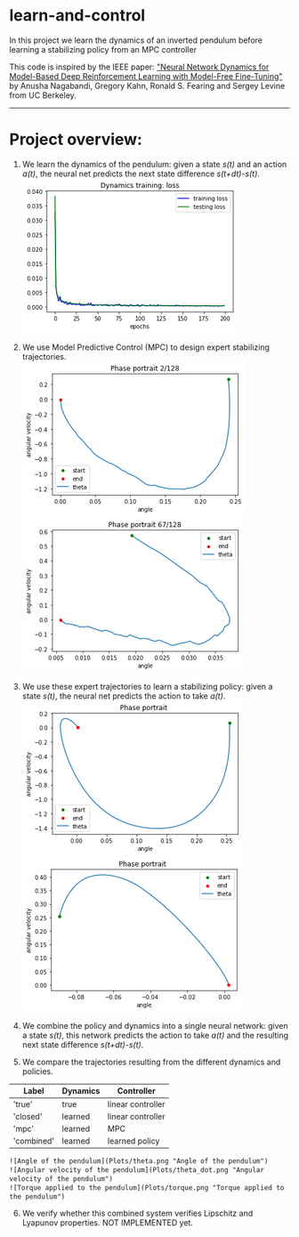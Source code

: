# learn-and-control

In this project we learn the dynamics of an inverted pendulum before learning a stabilizing policy from an MPC controller


This code is inspired by the IEEE paper:
["Neural Network Dynamics for Model-Based Deep Reinforcement Learning with Model-Free Fine-Tuning"](https://ieeexplore.ieee.org/abstract/document/8463189)
by Anusha Nagabandi, Gregory Kahn, Ronald S. Fearing and Sergey Levine from UC Berkeley.

---
# Project overview:
1. We learn the dynamics of the pendulum: given a state *s(t)* and an action *a(t)*, the neural net predicts the next state difference *s(t+dt)-s(t)*.
    ![Dynamics training loss](Plots/Dynamics_training_loss.png "Training loss for the dynamics")
    
2. We use Model Predictive Control (MPC) to design expert stabilizing trajectories.
    ![A trajectory generated by MPC](Plots/Expert_MPC_traj.png "An expert MPC trajectory")
    ![Another trajectory generated by MPC](Plots/Expert_MPC_traj2.png "Another expert MPC trajectory")

3. We use these expert trajectories to learn a stabilizing policy: given a state *s(t)*, the neural net predicts the action to take *a(t)*.
    ![A trajectory generated by the policy](Plots/Policy_traj.png "An on-policy trajectory")
    ![Another trajectory generated by the policy](Plots/Policy_traj2.png "Another on-policy trajectory")
    
4. We combine the policy and dynamics into a single neural network: given a state *s(t)*, this network predicts the action to take *a(t)* and the resulting next state difference *s(t+dt)-s(t)*.
    
5. We compare the trajectories resulting from the different dynamics and policies. 

| Label | Dynamics | Controller |
| ----------- | ----------- | ---------- |
| 'true' | true | linear controller |
| 'closed' | learned | linear controller |
| 'mpc' | learned | MPC |
| 'combined' | learned | learned policy |

    ![Angle of the pendulum](Plots/theta.png "Angle of the pendulum")
    ![Angular velocity of the pendulum](Plots/theta_dot.png "Angular velocity of the pendulum")
    ![Torque applied to the pendulum](Plots/torque.png "Torque applied to the pendulum")


6. We verify whether this combined system verifies Lipschitz and Lyapunov properties.   NOT IMPLEMENTED yet.
